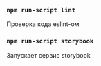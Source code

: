 ### `npm run-script lint`

Проверка кода eslint-ом

### `npm run-script storybook`

Запускает сервис storybook